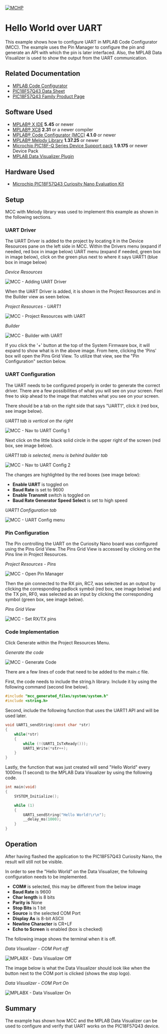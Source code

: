 <!-- Please do not change this logo with link -->
[![MCHP](images/microchip.png)](https://www.microchip.com)

# Hello World over UART

This example shows how to configure UART in MPLAB Code Configurator (MCC). The example uses the Pin Manager to configure the pin and generate an API with which the pin is later interfaced. Also, the MPLAB Data Visualizer is used to show the output from the UART communication.

## Related Documentation

- [MPLAB Code Configurator](https://www.microchip.com/en-us/development-tools-tools-and-software/embedded-software-center/mplab-code-configurator)
- [PIC18F57Q43 Data Sheet](https://ww1.microchip.com/downloads/en/DeviceDoc/PIC18F27-47-57Q43-Data-Sheet-DS40002147E.pdf)
- [PIC18F57Q43 Family Product Page](https://www.microchip.com/wwwproducts/en/PIC18F57Q43)

## Software Used

- [MPLAB® X IDE](http://www.microchip.com/mplab/mplab-x-ide) **5.45** or newer
- [MPLAB® XC8](http://www.microchip.com/mplab/compilers) **2.31** or a newer compiler 
- [MPLAB® Code Configurator (MCC)](https://www.microchip.com/mplab/mplab-code-configurator) **4.1.0** or newer 
- [MPLAB® Melody Library](https://www.microchip.com/en-us/development-tools-tools-and-software/embedded-software-center/mplab-code-configurator) **1.37.25** or newer
- [Microchip PIC18F-Q Series Device Support pack](https://packs.download.microchip.com/) **1.9.175** or newer Device Pack
- [MPLAB Data Visualizer Plugin](https://www.microchip.com/en-us/development-tools-tools-and-software/embedded-software-center/mplab-data-visualizer?utm_source=GitHub&utm_medium=TextLink&utm_campaign=MCU8_MMTCha_PIC18FQ43&utm_content=pic18q43_v_to_f_github)

## Hardware Used
- [Microchip PIC18F57Q43 Curiosity Nano Evaluation Kit](https://www.microchip.com/Developmenttools/ProductDetails/DM164150)

## Setup
MCC with Melody library was used to implement this example as shown in the following sections.

### UART Driver
The UART Driver is added to the project by locating it in the Device Resources pane on the left side in MCC. Within the Drivers menu (expand if needed, red box in image below) UART menu (expand if needed, green box in image below), click on the green plus next to where it says UART1 (blue box in image below)

*Device Resources*

![MCC - Adding UART Driver](images/MCC_add_uart_driver.png)


When the UART Driver is added, it is shown in the Project Resources and in the Builder view as seen below.

*Project Resources - UART1*

![MCC - Project Resources with UART](images/MCC_project_resources_uart_added.png)

*Builder*

![MCC - Builder with UART](images/MCC_builder_uart_added.png)

If you click the '+' button at the top of the System Firmware box, it will expand to show what is in the above image.  From here, clicking the 'Pins' box will open the Pins Grid View.  To utilize that view, see the "Pin Configuration" section below.

### UART Configuration
The UART needs to be configured properly in order to generate the correct driver.  There are a few possibilities of what you will see on your screen.  Feel free to skip ahead to the image that matches what you see on your screen.

There should be a tab on the right side that says "UART1", click it (red box, see image below).

*UART1 tab is vertical on the right*

![MCC - Nav to UART Config 1](images/MCC_nav_to_uart_config_1.png)


Next click on the little black solid circle in the upper right of the screen (red box, see image below).

*UART1 tab is selected, menu is behind builder tab*

![MCC - Nav to UART Config 2](images/MCC_nav_to_uart_config_2.png)

The changes are highlighted by the red boxes (see image below):
- **Enable UART** is toggled on
- **Baud Rate** is set to 9600
- **Enable Transmit** switch is toggled on
- **Baud Rate Generator Speed Select** is set to high speed

*UART1 Configuration tab*

![MCC - UART Config menu](images/MCC_uart_config_menu.png)


### Pin Configuration
The Pin controlling the UART on the Curiosity Nano board was configured using the Pins Grid View.  The Pins Grid View is accessed by clicking on the Pins line in Project Resources.

*Project Resources - Pins*

![MCC - Open Pin Manager](images/MCC_project_resources_pins.png)


Then the pin connected to the RX pin, RC7, was selected as an output by clicking the corresponding padlock symbol (red box, see image below) and the TX pin, RF0, was selected as an input by clicking the corresponding symbol (green box, see image below).

*Pins Grid View*

![MCC - Set RX/TX pins](images/MCC_pins_grid_view.png)

### Code Implementation
Click Generate within the Project Resources Menu.

*Generate the code*

![MCC - Generate Code](images/MCC_generate_code.png)

There are a few lines of code that need to be added to the main.c file. 

First, the code needs to include the string.h library. Include it by using the following command (second line below).
```c
#include "mcc_generated_files/system/system.h"
#include <string.h>
```
Second, include the following function that uses the UART1 API and will be used later.

```c
void UART1_sendString(const char *str)
{
    while(*str)
    {
        while (!(UART1_IsTxReady()));
        UART1_Write(*str++);
    }
}
```
Lastly, the function that was just created will send "Hello World" every 1000ms (1 second) to the MPLAB Data Visualizer by using the following code.  

```c
int main(void)
{
    SYSTEM_Initialize();

    while (1)
    {
        UART1_sendString("Hello World!\r\n");
        __delay_ms(1000);
    }
}
```

## Operation

After having flashed the application to the PIC18F57Q43 Curiosity Nano, the result will still not be visible.

In order to see the "Hello World" on the Data Visualizer, the following configuration needs to be implemented. 
- **COM#** is selected, this may be different from the below image
- **Baud Rate** is 9600
- **Char length** is 8 bits
- **Parity is** None
- **Stop Bits** is 1 bit
- **Source** is the selected COM Port
- **Display As** is 8-bit ASCII
- **Newline Character** is CR+LF
- **Echo to Screen** is enabled (box is checked)

The following image shows the terminal when it is off.

*Data Visualizer - COM Port off*

![MPLABX - Data Visualizer Off](images/MPLAB_Data_Visualizer.png)

The image below is what the Data Visualizer should look like when the button next to the COM port is clicked (shows the stop logo).

*Data Visualizer - COM Port On*

![MPLABX - Data Visualizer On](images/MPLAB_Data_Visualizer_on.png)

## Summary

The example has shown how MCC and the MPLAB Data Visualizer can be used to configure and verify that UART works on the PIC18F57Q43 device.
